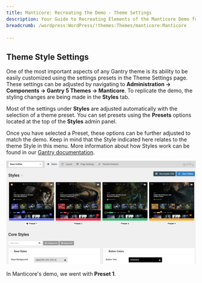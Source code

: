 ```yaml
---
title: Manticore: Recreating the Demo - Theme Settings
description: Your Guide to Recreating Elements of the Manticore Demo for WordPress
breadcrumb: /wordpress:WordPress/!themes:Themes/manticore:Manticore

---
```


Theme Style Settings
-----

One of the most important aspects of any Gantry theme is its ability to be easily customized using the settings presets in the Theme Settings page. These settings can be adjusted by navigating to **Administration -> Components -> Gantry 5 Themes -> Manticore**. To replicate the demo, the styling changes are being made in the **Styles** tab.

Most of the settings under **Styles** are adjusted automatically with the selection of a theme preset. You can set presets using the **Presets** options located at the top of the **Styles** admin panel.

Once you have selected a Preset, these options can be further adjusted to match the demo. Keep in mind that the Style indicated here relates to the theme Style in this menu. More information about how Styles work can be found in our [Gantry documentation](http://docs.gantry.org/gantry5/configure/styles).

![Style Settings](assets/style_1.png)

In Manticore's demo, we went with **Preset 1**. 
